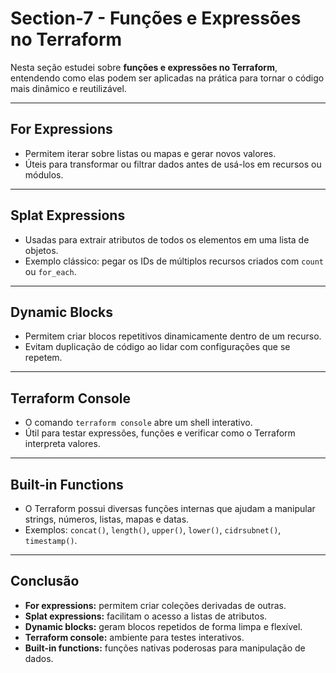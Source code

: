 # Section-7 - Funções e Expressões no Terraform

Nesta seção estudei sobre **funções e expressões no Terraform**, entendendo como elas podem ser aplicadas na prática para tornar o código mais dinâmico e reutilizável.

---

## For Expressions

- Permitem iterar sobre listas ou mapas e gerar novos valores.
- Úteis para transformar ou filtrar dados antes de usá-los em recursos ou módulos.

---

## Splat Expressions

- Usadas para extrair atributos de todos os elementos em uma lista de objetos.
- Exemplo clássico: pegar os IDs de múltiplos recursos criados com `count` ou `for_each`.

---

## Dynamic Blocks

- Permitem criar blocos repetitivos dinamicamente dentro de um recurso.
- Evitam duplicação de código ao lidar com configurações que se repetem.

---

## Terraform Console

- O comando `terraform console` abre um shell interativo.
- Útil para testar expressões, funções e verificar como o Terraform interpreta valores.

---

## Built-in Functions

- O Terraform possui diversas funções internas que ajudam a manipular strings, números, listas, mapas e datas.
- Exemplos: `concat()`, `length()`, `upper()`, `lower()`, `cidrsubnet()`, `timestamp()`.

---

## Conclusão

- **For expressions:** permitem criar coleções derivadas de outras.
- **Splat expressions:** facilitam o acesso a listas de atributos.
- **Dynamic blocks:** geram blocos repetidos de forma limpa e flexível.
- **Terraform console:** ambiente para testes interativos.
- **Built-in functions:** funções nativas poderosas para manipulação de dados.
